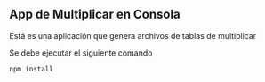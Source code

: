 ## App de Multiplicar en Consola

Está es una aplicación que genera archivos de tablas de multiplicar 

Se debe ejecutar el siguiente comando

```
npm install
```
